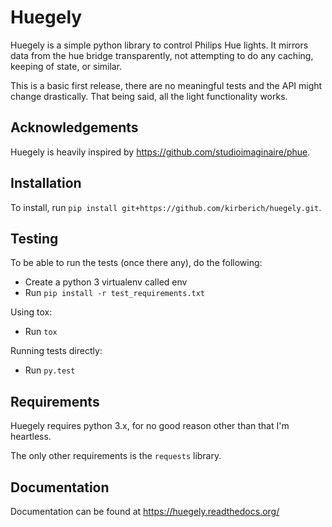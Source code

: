 # Huegely
Huegely is a simple python library to control Philips Hue lights. It mirrors data from the hue bridge transparently, not attempting to do any caching, keeping of state, or similar. 

This is a basic first release, there are no meaningful tests and the API might change drastically. That being said, all the light functionality works.

## Acknowledgements 
Huegely is heavily inspired by https://github.com/studioimaginaire/phue.

## Installation
To install, run `pip install git+https://github.com/kirberich/huegely.git`. 

## Testing
To be able to run the tests (once there any), do the following:

 - Create a python 3 virtualenv called env
 - Run `pip install -r test_requirements.txt`

Using tox:
 - Run `tox`

Running tests directly:
 - Run `py.test`

## Requirements
Huegely requires python 3.x, for no good reason other than that I'm heartless.

The only other requirements is the `requests` library.

## Documentation
Documentation can be found at https://huegely.readthedocs.org/

